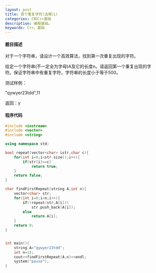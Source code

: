 ```yaml
---
layout: post
title: 首个重复字符(去哪儿)
categories: C和C++基础
description: 编程基础。
keywords: C++，基础
---
```


#### 题目描述

对于一个字符串，请设计一个高效算法，找到第一次重复出现的字符。

给定一个字符串(不一定全为字母)A及它的长度n。请返回第一个重复出现的字符。保证字符串中有重复字符，字符串的长度小于等于500。

测试样例：

"qywyer23tdd",11

返回：y

#### 程序代码

```cpp
#include <iostream>
#include <vector>
#include <string>

using namespace std;

bool repeat(vector<char> &str,char c){
	for(int i=0;i<str.size();i++){
		if(str[i]==c)
			return true;
	}
	return false;
}

char findFirstRepeat(string A,int n){
	vector<char> str;
	for(int i=0;i<n;i++){
		if(!repeat(str,A[i]))
			str.push_back(A[i]);
		else
			return A[i];
	}
	return 0;
}


int main(){
	string A="qywyer23tdd";
	int n=11;
	cout<<findFirstRepeat(A,n)<<endl;
	system("pause");
}
```

